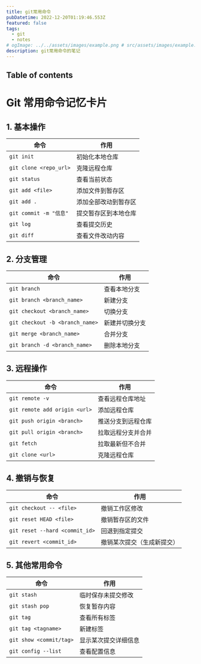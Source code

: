```yaml
---
title: git常用命令
pubDatetime: 2022-12-20T01:19:46.553Z
featured: false
tags:
  - git
  - notes
# ogImage: ../../assets/images/example.png # src/assets/images/example.png
description: git常用命令的笔记
---
```


## Table of contents

# Git 常用命令记忆卡片

## 1. 基本操作

| 命令                   | 作用                 |
| ---------------------- | -------------------- |
| `git init`             | 初始化本地仓库       |
| `git clone <repo_url>` | 克隆远程仓库         |
| `git status`           | 查看当前状态         |
| `git add <file>`       | 添加文件到暂存区     |
| `git add .`            | 添加全部改动到暂存区 |
| `git commit -m "信息"` | 提交暂存区到本地仓库 |
| `git log`              | 查看提交历史         |
| `git diff`             | 查看文件改动内容     |

## 2. 分支管理

| 命令                            | 作用           |
| ------------------------------- | -------------- |
| `git branch`                    | 查看本地分支   |
| `git branch <branch_name>`      | 新建分支       |
| `git checkout <branch_name>`    | 切换分支       |
| `git checkout -b <branch_name>` | 新建并切换分支 |
| `git merge <branch_name>`       | 合并分支       |
| `git branch -d <branch_name>`   | 删除本地分支   |

## 3. 远程操作

| 命令                          | 作用               |
| ----------------------------- | ------------------ |
| `git remote -v`               | 查看远程仓库地址   |
| `git remote add origin <url>` | 添加远程仓库       |
| `git push origin <branch>`    | 推送分支到远程仓库 |
| `git pull origin <branch>`    | 拉取远程分支并合并 |
| `git fetch`                   | 拉取最新但不合并   |
| `git clone <url>`             | 克隆远程仓库       |

## 4. 撤销与恢复

| 命令                           | 作用                       |
| ------------------------------ | -------------------------- |
| `git checkout -- <file>`       | 撤销工作区修改             |
| `git reset HEAD <file>`        | 撤销暂存区的文件           |
| `git reset --hard <commit_id>` | 回退到指定提交             |
| `git revert <commit_id>`       | 撤销某次提交（生成新提交） |

## 5. 其他常用命令

| 命令                    | 作用                 |
| ----------------------- | -------------------- |
| `git stash`             | 临时保存未提交修改   |
| `git stash pop`         | 恢复暂存内容         |
| `git tag`               | 查看所有标签         |
| `git tag <tagname>`     | 新建标签             |
| `git show <commit/tag>` | 显示某次提交详细信息 |
| `git config --list`     | 查看配置信息         |
